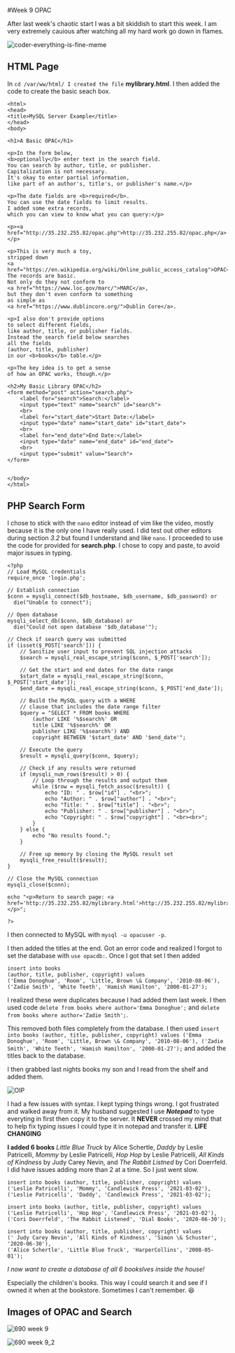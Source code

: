 #Week 9 OPAC

After last week's chaotic start I was a bit skiddish to start this week. I am very extremely cauious after watching all my hard work go down in flames. 

![coder-everything-is-fine-meme](https://github.com/JConley1344/SysLib690/assets/157387139/058c3053-001e-47b4-9aa1-e7d9238d2734)

## HTML Page
In `cd /var/ww/html/ I created the file` **mylibrary.html**. I then added the code to create the basic seach box.

```
<html>
<head>
<title>MySQL Server Example</title>
</head>
<body>

<h1>A Basic OPAC</h1>

<p>In the form below,
<b>optionally</b> enter text in the search field.
You can search by author, title, or publisher.
Capitalization is not necessary.
It's okay to enter partial information,
like part of an author's, title's, or publisher's name.</p>

<p>The date fields are <b>required</b>.
You can use the date fields to limit results.
I added some extra records,
which you can view to know what you can query:</p>

<p><a href="http://35.232.255.82/opac.php">http://35.232.255.82/opac.php</a></p>

<p>This is very much a toy,
stripped down
<a href="https://en.wikipedia.org/wiki/Online_public_access_catalog">OPAC</a>.
The records are basic.
Not only do they not conform to
<a href="https://www.loc.gov/marc/">MARC</a>,
but they don't even conform to something
as simple as
<a href="https://www.dublincore.org/">Dublin Core</a>.

<p>I also don't provide options
to select different fields,
like author, title, or publisher fields.
Instead the search field below searches
all the fields
(author, title, publisher)
in our <b>books</b> table.</p>

<p>The key idea is to get a sense
of how an OPAC works, though.</p>

<h2>My Basic Library OPAC</h2>
<form method="post" action="search.php">
    <label for="search">Search:</label>
    <input type="text" name="search" id="search">
    <br>
    <label for="start_date">Start Date:</label>
    <input type="date" name="start_date" id="start_date">
    <br>
    <label for="end_date">End Date:</label>
    <input type="date" name="end_date" id="end_date">
    <br>
    <input type="submit" value="Search">
</form>


</body>
</html>
```

## PHP Search Form
I chose to stick with the `nano` editor instead of vim like the video, mostly because it is the only one I have really used. I did test out other editors
during section *3.2* but found I understand and like `nano`. I proceeded to use the code for provided for **search.php**. I chose to copy and paste, to avoid major issues in typing. 

```
<?php
// Load MySQL credentials
require_once 'login.php';

// Establish connection
$conn = mysqli_connect($db_hostname, $db_username, $db_password) or
  die("Unable to connect");

// Open database
mysqli_select_db($conn, $db_database) or
  die("Could not open database '$db_database'");

// Check if search query was submitted
if (isset($_POST['search'])) {
    // Sanitize user input to prevent SQL injection attacks
    $search = mysqli_real_escape_string($conn, $_POST['search']);

    // Get the start and end dates for the date range
    $start_date = mysqli_real_escape_string($conn, $_POST['start_date']);
    $end_date = mysqli_real_escape_string($conn, $_POST['end_date']);

    // Build the MySQL query with a WHERE
    // clause that includes the date range filter
    $query = "SELECT * FROM books WHERE
        (author LIKE '%$search%' OR
        title LIKE '%$search%' OR
        publisher LIKE '%$search%') AND
        copyright BETWEEN '$start_date' AND '$end_date'";

    // Execute the query
    $result = mysqli_query($conn, $query);

    // Check if any results were returned
    if (mysqli_num_rows($result) > 0) {
        // Loop through the results and output them
        while ($row = mysqli_fetch_assoc($result)) {
            echo "ID: " . $row["id"] . "<br>";
            echo "Author: " . $row["author"] . "<br>";
            echo "Title: " . $row["title"] . "<br>";
            echo "Publisher: " . $row["publisher"] . "<br>";
            echo "Copyright: " . $row["copyright"] . "<br><br>";
        }
    } else {
        echo "No results found.";
    }

    // Free up memory by closing the MySQL result set
    mysqli_free_result($result);
}

// Close the MySQL connection
mysqli_close($conn);

echo "<p>Return to search page: <a href='http://35.232.255.82/mylibrary.html'>http://35.232.255.82/mylibrary.html</a></p>";

?>
```

I then connected to MySQL with `mysql -u opacuser -p`.

I then added the titles at the end. Got an error code and realized I forgot to set the database with `use opacdb:`. Once I got that set I then added 

```
insert into books
(author, title, publisher, copyright) values
('Emma Donoghue', 'Room', 'Little, Brown \& Company', '2010-08-06'),
('Zadie Smith', 'White Teeth', 'Hamish Hamilton', '2000-01-27');
```
I realized these were duplicates because I had added them last week. I then used code `delete from books where author='Emma Donoghue';` and `delete from books where author='Zadie Smith';`.

This removed both files completely from the database. I then used `insert into books
(author, title, publisher, copyright) values
('Emma Donoghue', 'Room', 'Little, Brown \& Company', '2010-08-06'),
('Zadie Smith', 'White Teeth', 'Hamish Hamilton', '2000-01-27');` and added the titles back to the database.

I then grabbed last nights books my son and I read from the shelf and added them.

![OIP](https://github.com/JConley1344/SysLib690/assets/157387139/63777266-f6dd-4304-9489-3e4f9c75fe30)

I had a few issues with syntax. I kept typing things wrong. I got frustrated and walked away from it. My husband suggested I use ***Notepad*** to type everyting in first then copy it to the server.
It **NEVER** crossed my mind that to help fix typing issues I could type it in notepad and transfer it. **LIFE CHANGING**

**I added 6 books** 
*Little Blue Truck* by Alice Schertle, *Daddy* by Leslie Patricelli, *Mommy* by Leslie Patricelli, *Hop Hop* by Leslie Patricelli, *All Kinds of Kindness* by Judy Carey Nevin, and *The Rabbit Listned* by Cori Doerrfeld.  
I did have issues adding more than 2 at a time. So I just went slow.

```
insert into books (author, title, publisher, copyright) values
('Leslie Patricelli', 'Mommy', 'Candlewick Press', '2021-03-02'),
('Leslie Patricelli', 'Daddy', 'Candlewick Press', '2021-03-02');
```
```
insert into books (author, title, publisher, copyright) values
('Leslie Patricelli', 'Hop Hop', 'Candlewick Press', '2021-03-02'),
('Cori Doerrfeld', 'The Rabbit Listened', 'Dial Books', '2020-06-30');
```
```
insert into books (author, title, publisher, copyright) values
(' Judy Carey Nevin', 'All Kinds of Kindness', 'Simon \& Schuster', '2020-06-30'),
('Alice Schertle', 'Little Blue Truck', 'HarperCollins', '2008-05-01');
```


*I now want to create a database of all 6 bookslves inside the house!* 

Especially the children's books. This way I could search it and see if I owned it when at the bookstore. Sometimes I can't remember. 😆

## Images of OPAC and Search

![690 week 9](https://github.com/JConley1344/SysLib690/assets/157387139/a4e04c10-eac9-4c1e-9132-1d794a07f2aa)


![690 week 9_2](https://github.com/JConley1344/SysLib690/assets/157387139/e8e0612b-1979-444b-b338-349373872fce)



